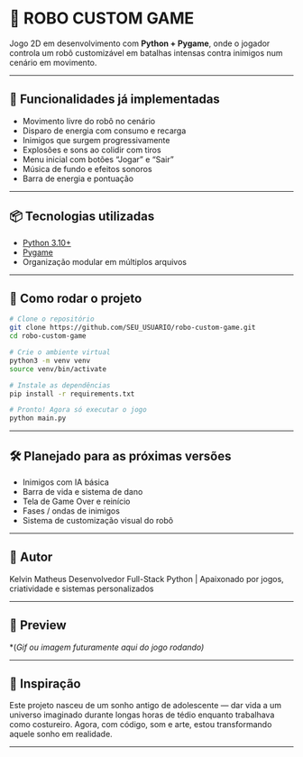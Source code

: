 # 🤖 ROBO CUSTOM GAME

Jogo 2D em desenvolvimento com **Python + Pygame**, onde o jogador controla um robô customizável em batalhas intensas contra inimigos num cenário em movimento.

---

## 🚀 Funcionalidades já implementadas

* Movimento livre do robô no cenário
* Disparo de energia com consumo e recarga
* Inimigos que surgem progressivamente
* Explosões e sons ao colidir com tiros
* Menu inicial com botões “Jogar” e “Sair”
* Música de fundo e efeitos sonoros
* Barra de energia e pontuação

---

## 📦 Tecnologias utilizadas

* [Python 3.10+](https://www.python.org/)
* [Pygame](https://www.pygame.org/news)
* Organização modular em múltiplos arquivos

---

## 📁 Como rodar o projeto

```bash
# Clone o repositório
git clone https://github.com/SEU_USUARIO/robo-custom-game.git
cd robo-custom-game

# Crie o ambiente virtual
python3 -m venv venv
source venv/bin/activate

# Instale as dependências
pip install -r requirements.txt

# Pronto! Agora só executar o jogo
python main.py
```

---

## 🛠️ Planejado para as próximas versões

* Inimigos com IA básica
* Barra de vida e sistema de dano
* Tela de Game Over e reinício
* Fases / ondas de inimigos
* Sistema de customização visual do robô

---

## 👤 Autor

Kelvin Matheus
Desenvolvedor Full-Stack Python | Apaixonado por jogos, criatividade e sistemas personalizados

---

## 📸 Preview

\*(*Gif ou imagem futuramente aqui do jogo rodando)*

---

## 🧠 Inspiração

Este projeto nasceu de um sonho antigo de adolescente — dar vida a um universo imaginado durante longas horas de tédio enquanto trabalhava como costureiro. Agora, com código, som e arte, estou transformando aquele sonho em realidade.

---
